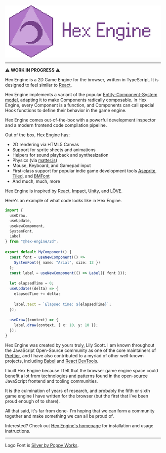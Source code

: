 ![Hex Engine Logo](logo-image.png)

---

⚠️ **WORK IN PROGRESS** ⚠️

Hex Engine is a 2D Game Engine for the browser, written in TypeScript. It is designed to feel similar to [React](https://reactjs.org/).

Hex Engine implements a variant of the popular [Entity-Component-System model](https://en.wikipedia.org/wiki/Entity_component_system), adapting it to make Components radically composable. In Hex Engine, every Component is a function, and Components can call special Hook functions to define their behavior in the game engine.

Hex Engine comes out-of-the-box with a powerful development inspector and a modern frontend code compilation pipeline.

Out of the box, Hex Engine has:

- 2D rendering via HTML5 Canvas
- Support for sprite sheets and animations
- Helpers for sound playback and synthesization
- Physics (via [matter.js](https://brm.io/matter-js/))
- Mouse, Keyboard, and Gamepad input
- First-class support for popular indie game development tools [Aseprite](https://www.aseprite.org/), [Tiled](https://www.mapeditor.org/), and [BMFont](https://www.angelcode.com/products/bmfont/)
- And much, much, more

Hex Engine is inspired by [React](https://reactjs.org/), [Impact](https://impactjs.com/), [Unity](https://unity.com/), and [LÖVE](https://love2d.org/).

Here's an example of what code looks like in Hex Engine.

```ts
import {
  useDraw,
  useUpdate,
  useNewComponent,
  SystemFont,
  Label
} from "@hex-engine/2d";

export default MyComponent() {
  const font = useNewComponent(() =>
    SystemFont({ name: "Arial", size: 12 })
  );
  const label = useNewComponent(() => Label({ font }));

  let elapsedTime = 0;
  useUpdate((delta) => {
    elapsedTime += delta;

    label.text = `Elapsed time: ${elapsedTime}`;
  });

  useDraw((context) => {
    label.draw(context, { x: 10, y: 10 });
  });
}
```

Hex Engine was created by yours truly, Lily Scott. I am known throughout the JavaScript Open-Source community as one of the core maintainers of [Prettier](https://prettier.io/), and I have also contributed to a myriad of other well-known projects, including [Babel](https://babeljs.io/) and [React DevTools](https://github.com/facebook/react-devtools).

I built Hex Engine because I felt that the browser game engine space could benefit a lot from technologies and patterns found in the open-source JavaScript frontend and tooling communities.

It is the culmination of years of research, and probably the fifth or sixth game engine I have written for the browser (but the first that I've been proud enough of to share).

All that said, it's far from done- I'm hoping that we can form a community together and make something we can all be proud of.

Interested? Check out [Hex Engine's homepage](https://hex-engine.dev) for installation and usage instructions.

---

Logo Font is [Silver by Poppy Works](https://poppyworks.itch.io/silver).
